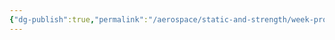 ```yaml
---
{"dg-publish":true,"permalink":"/aerospace/static-and-strength/week-problems/part-5-week-problems/","noteIcon":"","created":"2025-10-10T22:01:22.985-04:00"}
---
```


